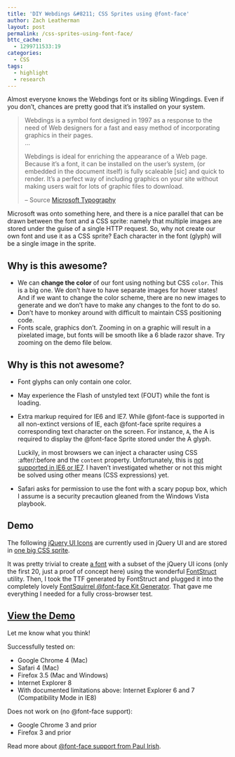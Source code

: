 ```yaml
---
title: 'DIY Webdings &#8211; CSS Sprites using @font-face'
author: Zach Leatherman
layout: post
permalink: /css-sprites-using-font-face/
bttc_cache:
  - 1299711533:19
categories:
  - CSS
tags:
  - highlight
  - research
---
```


Almost everyone knows the Webdings font or its sibling Wingdings. Even if you don’t, chances are pretty good that it’s installed on your system.

> Webdings is a symbol font designed in 1997 as a response to the need of Web designers for a fast and easy method of incorporating graphics in their pages.  
> …
> 
> Webdings is ideal for enriching the appearance of a Web page. Because it’s a font, it can be installed on the user’s system, (or embedded in the document itself) is fully scaleable [sic] and quick to render. It’s a perfect way of including graphics on your site without making users wait for lots of graphic files to download.
> 
> – Source [Microsoft Typography][1]

 [1]: http://www.microsoft.com/typography/fonts/family.aspx?FID=5

Microsoft was onto something here, and there is a nice parallel that can be drawn between the font and a CSS sprite: namely that multiple images are stored under the guise of a single HTTP request. So, why not create our own font and use it as a CSS sprite? Each character in the font (glyph) will be a single image in the sprite.

## Why is this awesome?

*   We can **change the color** of our font using nothing but CSS `color`. This is a big one. We don’t have to have separate images for hover states! And if we want to change the color scheme, there are no new images to generate and we don’t have to make any changes to the font to do so.
*   Don’t have to monkey around with difficult to maintain CSS positioning code.
*   Fonts scale, graphics don’t. Zooming in on a graphic will result in a pixelated image, but fonts will be smooth like a 6 blade razor shave. Try zooming on the demo file below.

## Why is this not awesome?

*   Font glyphs can only contain one color.
*   May experience the Flash of unstyled text (FOUT) while the font is loading.
*   Extra markup required for IE6 and IE7. While @font-face is supported in all non-extinct versions of IE, each @font-face sprite requires a corresponding text character on the screen. For instance, `A`, the A is required to display the @font-face Sprite stored under the A glyph.  
      
    Luckily, in most browsers we can inject a character using CSS :after/:before and the `content` property. Unfortunately, this is [not supported in IE6 or IE7][2]. I haven’t investigated whether or not this might be solved using other means (CSS expressions) yet.
*   Safari asks for permission to use the font with a scary popup box, which I assume is a security precaution gleaned from the Windows Vista playbook.

 [2]: http://www.quirksmode.org/css/beforeafter_content.html

## Demo

The following [jQuery UI Icons][3] are currently used in jQuery UI and are stored in [one big CSS sprite][4].

 [3]: http://jquery-ui.googlecode.com/svn/trunk/tests/static/icons.html
 [4]: http://jqueryui.com/themeroller/images/?new=888888&w=256&h=240&f=png&fltr[]=rcd|256&fltr[]=mask|icons/icons.png

It was pretty trivial to create [a font][5] with a subset of the jQuery UI icons (only the first 20, just a proof of concept here) using the wonderful [FontStruct][6] utility. Then, I took the TTF generated by FontStruct and plugged it into the completely lovely [FontSquirrel @font-face Kit Generator][7]. That gave me everything I needed for a fully cross-browser test.

 [5]: http://fontstruct.fontshop.com/fontstructions/show/jquery_ui_icons_1
 [6]: http://fontstruct.fontshop.com/
 [7]: http://www.fontsquirrel.com/fontface/generator

## [View the Demo][8]

 [8]: http://www.zachleat.com/test/fonts/font.html

Let me know what you think!

Successfully tested on: 

 *   Google Chrome 4 (Mac)
 *   Safari 4 (Mac)
 *   Firefox 3.5 (Mac and Windows)
 *   Internet Explorer 8
 *   With documented limitations above: Internet Explorer 6 and 7 (Compatibility Mode in IE8)

Does not work on (no @font-face support):

 *   Google Chrome 3 and prior
 *   Firefox 3 and prior

Read more about [@font-face support from Paul Irish][9].

 [9]: http://paulirish.com/2009/bulletproof-font-face-implementation-syntax/